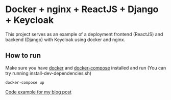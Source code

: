 # Docker + nginx + ReactJS + Django + Keycloak

This project serves as an example of a deployment frontend (ReactJS) and backend (Django) with Keycloak using docker and nginx.

## How to run

Make sure you have [docker](https://docs.docker.com/install/) and [docker-compose](https://docs.docker.com/compose/install/) installed and run (You can try running install-dev-dependencies.sh)

```shell
docker-compose up
```

[Code example for my blog post](http://felipelinsmachado.com/connecting-django-reactjs-via-nginx-using-docker-containers/)
